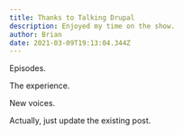 ```yaml
---
title: Thanks to Talking Drupal
description: Enjoyed my time on the show.
author: Brian
date: 2021-03-09T19:13:04.344Z
---
```

Episodes.

The experience.

New voices.

Actually, just update the existing post.